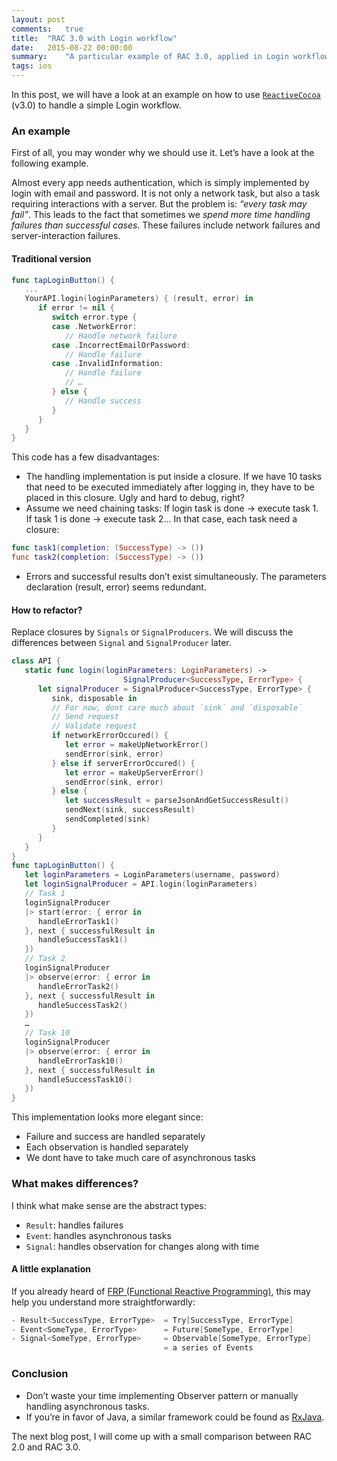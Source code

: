 ```yaml
---
layout: post
comments:   true
title:  "RAC 3.0 with Login workflow"
date:   2015-08-22 00:00:00
summary:    "A particular example of RAC 3.0, applied in Login workflow."
tags: ios
---
```



In this post, we will have a look at an example on how to use
[`ReactiveCocoa`](https://github.com/ReactiveCocoa/ReactiveCocoa) (v3.0) to handle
a simple Login workflow.

### An example

First of all, you may wonder why we should use it. Let’s have a look at the
following example.

Almost every app needs authentication, which is simply implemented by
login with email and password. It is not only a network task, but also a
task requiring interactions with a server. But the problem is: _“every
task may fail”_. This leads to the fact that sometimes we _spend more time
handling failures than successful cases_. These failures include
network failures and server-interaction failures.

#### Traditional version

```swift
func tapLoginButton() {
   ...
   YourAPI.login(loginParameters) { (result, error) in
      if error != nil {
         switch error.type {
         case .NetworkError:
            // Handle network failure
         case .IncorrectEmailOrPassword:
            // Handle failure
         case .InvalidInformation:
            // Handle failure
            // …
         } else {
            // Handle success
         }
      }
   }
}
```

This code has a few disadvantages:

* The handling implementation is put inside a closure. If we have 10 tasks that
need to be executed immediately after logging in, they have to be placed in this
closure. Ugly and hard to debug, right?
* Assume we need chaining tasks: If login task is done → execute task 1. If task 1
is done → execute task 2… In that case, each task need a closure:

```swift
func task1(completion: (SuccessType) -> ())
func task2(completion: (SuccessType) -> ())
```

* Errors and successful results don’t exist simultaneously. The parameters
declaration (result, error) seems redundant.

#### How to refactor?

Replace closures by `Signals` or `SignalProducers`. We will discuss the
differences between `Signal` and `SignalProducer` later.

```swift
class API {
   static func login(loginParameters: LoginParameters) -> 
                         SignalProducer<SuccessType, ErrorType> {
      let signalProducer = SignalProducer<SuccessType, ErrorType> {
         sink, disposable in
         // For now, dont care much about `sink` and `disposable`
         // Send request
         // Validate request
         if networkErrorOccured() {
            let error = makeUpNetworkError()
            sendError(sink, error)
         } else if serverErrorOccured() {
            let error = makeUpServerError()
            sendError(sink, error)
         } else {
            let successResult = parseJsonAndGetSuccessResult()
            sendNext(sink, successResult)
            sendCompleted(sink)
         }
      }
   }
}
func tapLoginButton() {
   let loginParameters = LoginParameters(username, password)
   let loginSignalProducer = API.login(loginParameters)
   // Task 1
   loginSignalProducer
   |> start(error: { error in
      handleErrorTask1()
   }, next { successfulResult in
      handleSuccessTask1()
   })
   // Task 2
   loginSignalProducer
   |> observe(error: { error in
      handleErrorTask2()
   }, next { successfulResult in
      handleSuccessTask2()
   })
   …
   // Task 10
   loginSignalProducer
   |> observe(error: { error in
      handleErrorTask10()
   }, next { successfulResult in
      handleSuccessTask10()
   })
}
```

This implementation looks more elegant since:

- Failure and success are handled separately
- Each observation is handled separately
- We dont have to take much care of asynchronous tasks

### What makes differences?

I think what make sense are the abstract types:

- `Result`: handles failures
- `Event`: handles asynchronous tasks
- `Signal`: handles observation for changes along with time

#### A little explanation

If you already heard of [FRP (Functional Reactive
Programming)](https://www.coursera.org/course/reactive), this may help you
understand more straightforwardly:

```swift
- Result<SuccessType, ErrorType>  = Try[SuccessType, ErrorType]
- Event<SomeType, ErrorType>      = Future[SomeType, ErrorType]
- Signal<SomeType, ErrorType>     = Observable[SomeType, ErrorType]
                                  = a series of Events
```

### Conclusion

* Don’t waste your time implementing Observer pattern or manually handling
asynchronous tasks.
* If you’re in favor of Java, a similar framework could be found as
[RxJava](https://github.com/ReactiveX/RxJava).

The next blog post, I will come up with a small comparison between RAC 2.0 and
RAC 3.0.

